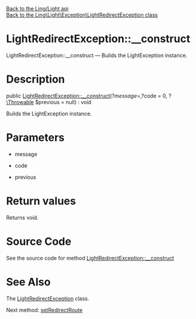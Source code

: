 [Back to the Ling/Light api](https://github.com/lingtalfi/Light/blob/master/doc/api/Ling/Light.md)<br>
[Back to the Ling\Light\Exception\LightRedirectException class](https://github.com/lingtalfi/Light/blob/master/doc/api/Ling/Light/Exception/LightRedirectException.md)


LightRedirectException::__construct
================



LightRedirectException::__construct — Builds the LightException instance.




Description
================


public [LightRedirectException::__construct](https://github.com/lingtalfi/Light/blob/master/doc/api/Ling/Light/Exception/LightRedirectException/__construct.md)(?$message = , ?$code = 0, ?[\Throwable](http://php.net/manual/en/class.throwable.php) $previous = null) : void




Builds the LightException instance.




Parameters
================


- message

    

- code

    

- previous

    


Return values
================

Returns void.








Source Code
===========
See the source code for method [LightRedirectException::__construct](https://github.com/lingtalfi/Light/blob/master/Exception/LightRedirectException.php#L25-L29)


See Also
================

The [LightRedirectException](https://github.com/lingtalfi/Light/blob/master/doc/api/Ling/Light/Exception/LightRedirectException.md) class.

Next method: [setRedirectRoute](https://github.com/lingtalfi/Light/blob/master/doc/api/Ling/Light/Exception/LightRedirectException/setRedirectRoute.md)<br>

